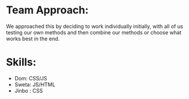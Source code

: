 # Team Approach:
We approached this by deciding to work individually initially, with all of us testing our own methods and then combine our methods or choose what works
best in the end. 

# Skills:
- Dom: CSS/JS
- Sweta: JS/HTML
- Jinbo : CSS
